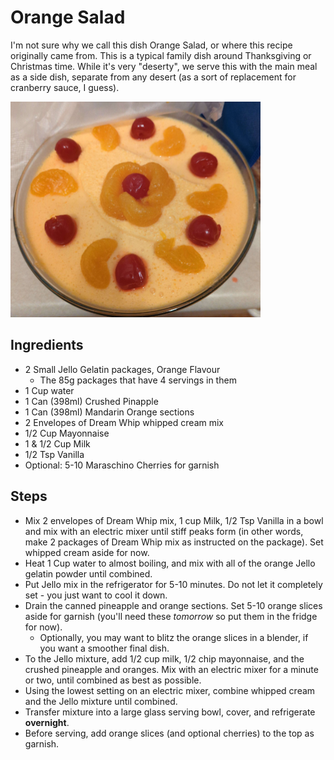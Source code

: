 # Orange Salad
I'm not sure why we call this dish Orange Salad, or where this recipe originally came from. This is a typical family dish around Thanksgiving or Christmas time. While it's very "deserty", we serve this with the main meal as a side dish, separate from any desert (as a sort of replacement for cranberry sauce, I guess).

![Orange Salad](/Images/orange-salad.png)

## Ingredients
 - 2 Small Jello Gelatin packages, Orange Flavour
   - The 85g packages that have 4 servings in them
 - 1 Cup water
 - 1 Can (398ml) Crushed Pinapple
 - 1 Can (398ml) Mandarin Orange sections
 - 2 Envelopes of Dream Whip whipped cream mix
 - 1/2 Cup Mayonnaise
 - 1 & 1/2 Cup Milk
 - 1/2 Tsp Vanilla
 - Optional: 5-10 Maraschino Cherries for garnish

## Steps
 - Mix 2 envelopes of Dream Whip mix, 1 cup Milk, 1/2 Tsp Vanilla in a bowl and mix with an electric mixer until stiff peaks form (in other words, make 2 packages of Dream Whip mix as instructed on the package). Set whipped cream aside for now.
 - Heat 1 Cup water to almost boiling, and mix with all of the orange Jello gelatin powder until combined.
 - Put Jello mix in the refrigerator for 5-10 minutes. Do not let it completely set - you just want to cool it down.
 - Drain the canned pineapple and orange sections. Set 5-10 orange slices aside for garnish (you'll need these *tomorrow* so put them in the fridge for now).
   - Optionally, you may want to blitz the orange slices in a blender, if you want a smoother final dish.
 - To the Jello mixture, add 1/2 cup milk, 1/2 chip mayonnaise, and the crushed pineapple and oranges. Mix with an electric mixer for a minute or two, until combined as best as possible.
 - Using the lowest setting on an electric mixer, combine whipped cream and the Jello mixture until combined.
 - Transfer mixture into a large glass serving bowl, cover, and refrigerate **overnight**.
 - Before serving, add orange slices (and optional cherries) to the top as garnish.